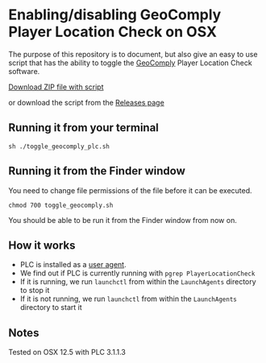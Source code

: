 # Enabling/disabling GeoComply Player Location Check on OSX

The purpose of this repository is to document, but also give an easy to use script that has the ability
to toggle the [GeoComply](https://www.geocomply.com/) Player Location Check software.

[Download ZIP file with script](https://github.com/mikedidomizio/GeoComply-PLC-Toggler/zipball/main)

or download the script from the [Releases page](https://github.com/mikedidomizio/GeoComply-PLC-Toggler/releases)

## Running it from your terminal

```shell
sh ./toggle_geocomply_plc.sh
```

## Running it from the Finder window

You need to change file permissions of the file before it can be executed.

```shell
chmod 700 toggle_geocomply.sh
```

You should be able to be run it from the Finder window from now on.

## How it works

- PLC is installed as a [user agent](https://developer.apple.com/library/archive/documentation/MacOSX/Conceptual/BPSystemStartup/Chapters/CreatingLaunchdJobs.html#//apple_ref/doc/uid/10000172i-SW7-BCIEDDBJ).
- We find out if PLC is currently running with `pgrep PlayerLocationCheck`
- If it is running, we run `launchctl` from within the `LaunchAgents` directory to stop it
- If it is not running, we run `launchctl` from within the `LaunchAgents` directory to start it

## Notes

Tested on OSX 12.5 with PLC 3.1.1.3
